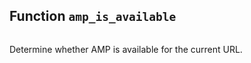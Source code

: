 ## Function `amp_is_available`

```php

```

Determine whether AMP is available for the current URL.


